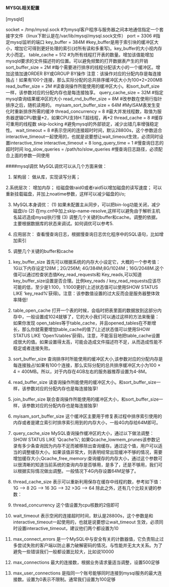 #### MYSQL相关配置

[mysqld]

socket = /tmp/mysql.sock    #为mysql客户程序与服务器之间本地通信指定一个套接字文件（linux下默认是在/var/lib/mysql/mysql.sock文件）
port = 3306    #指定mysql监听的端口
key_buffer = 384M    #key_buffer是用于索引块的缓冲区大小，增加它可得到更好处理的索引(对所有读和多重写)。key_buffer的大小视内存大小而定。
table_cache = 512   #为所有线程打开表的数量。增加该值能增加mysqld要求的文件描述符的位置。可以避免频繁的打开数据表产生的开销
sort_buffer_size = 2M    #每个需要进行排序的线程分配该大小的一个缓冲区。增加这值加速ORDER BY或GROUP BY操作
     注意：该操作对应的分配内存是每连接独占！如果有100个连接，那么实际分配的总共排序缓冲区大小为100*2=200MB
read_buffer_size = 2M    #读查询操作所能使用的缓冲区大小。和sort_buff_size一样，该参数对应的分配内存也是每连接独享。
query_cache_size = 32M   #指定mysql查询结果缓冲区的大小
read_rnd_buffer_size = 8M  #改参数在使用行指针排序之后，随机读用的。
myisam_sort_buffer_size = 64M #MyISAM表发生变化时重新排序所需的缓冲
thread_concurrency = 8  #最大并发线程数，取值为服务器逻辑CPU数量\*2，如果CPU支持H.T超线程，再\*2
thread_cache = 8  #缓存可重用的线程数
skip-locking    #避免mysql的外部锁定，减少出错几率增强稳定性。
wait_timeout = 8   #表示空闲的连接超时时间，默认28800s，这个参数适合interactive_timeout一起使用的，也就是说要想让wait_timeout生效，必须同时设置interactive_time
interactive_timeout = 8
long_query_time = 1  #慢查询日志的超时时间
log_slow_queries = /path/to/slow_queries  #慢查询日志路径，必须配合上面的参数一同使用


####mysql调优
MySQL调优可以从几个方面来做：
1. 架构层：
做从库，实现读写分离；

2.系统层次：
增加内存；
给磁盘做raid0或者raid5以增加磁盘的读写速度；
可以重新挂载磁盘，并加上noatime参数，这样可以减少磁盘的i/o;

3. MySQL本身调优：
(1) 如果未配置主从同步，可以把bin-log功能关闭，减少磁盘i/o
(2) 在my.cnf中加上skip-name-resolve,这样可以避免由于解析主机名延迟造成mysql执行慢
(3) 调整几个关键的buffer和cache。调整的依据，主要根据数据库的状态来调试。如何调优可以参考5.

4. 应用层次：
查看慢查询日志，根据慢查询日志优化程序中的SQL语句，比如增加索引

5. 调整几个关键的buffer和cache
1) key_buffer_size  首先可以根据系统的内存大小设定它，大概的一个参考值：1G以下内存设定128M；2G/256M; 4G/384M;8G/1024M；16G/2048M.这个值可以通过检查状态值Key_read_requests和 Key_reads,可以知道key_buffer_size设置是否合理。比例key_reads / key_read_requests应该尽可能的低，至少是1:100，1:1000更好(上述状态值可以使用SHOW STATUS LIKE ‘key_read%’获得)。注意：该参数值设置的过大反而会是服务器整体效率降低!

2) table_open_cache 打开一个表的时候，会临时把表里面的数据放到这部分内存中，一般设置成1024就够了，它的大小我们可以通过这样的方法来衡量： 如果你发现 open_tables等于table_cache，并且opened_tables在不断增长，那么你就需要增加table_cache的值了(上述状态值可以使用SHOW STATUS LIKE ‘Open%tables’获得)。注意，不能盲目地把table_cache设置成很大的值。如果设置得太高，可能会造成文件描述符不足，从而造成性能不稳定或者连接失败。

3) sort_buffer_size 查询排序时所能使用的缓冲区大小,该参数对应的分配内存是每连接独占!如果有100个连接，那么实际分配的总共排序缓冲区大小为100 × 4 = 400MB。所以，对于内存在4GB左右的服务器推荐设置为4-8M。

4) read_buffer_size 读查询操作所能使用的缓冲区大小。和sort_buffer_size一样，该参数对应的分配内存也是每连接独享!

5) join_buffer_size 联合查询操作所能使用的缓冲区大小，和sort_buffer_size一样，该参数对应的分配内存也是每连接独享!

6) myisam_sort_buffer_size 这个缓冲区主要用于修复表过程中排序索引使用的内存或者是建立索引时排序索引用到的内存大小，一般4G内存给64M即可。

7) query_cache_size MySQL查询操作缓冲区的大小，通过以下做法调整：SHOW STATUS LIKE ‘Qcache%’; 如果Qcache_lowmem_prunes该参数记录有多少条查询因为内存不足而被移除出查询缓存。通过这个值，用户可以适当的调整缓存大小。如果该值非常大，则表明经常出现缓冲不够的情况，需要增加缓存大小;Qcache_free_memory:查询缓存的内存大小，通过这个参数可以很清晰的知道当前系统的查询内存是否够用，是多了，还是不够用，我们可以根据实际情况做出调整。一般情况下4G内存设置64M足够了。

8) thread_cache_size 表示可以重新利用保存在缓存中线程的数，参考如下值：1G  —> 8 2G  —> 16 3G  —> 32  >3G  —> 64
除此之外，还有几个比较关键的参数：

9) thread_concurrency 这个值设置为cpu核数的2倍即可

10) wait_timeout 表示空闲的连接超时时间，默认是28800s，这个参数是和interactive_timeout一起使用的，也就是说要想让wait_timeout 生效，必须同时设置interactive_timeout，建议他们两个都设置为10

11) max_connect_errors 是一个MySQL中与安全有关的计数器值，它负责阻止过多尝试失败的客户端以防止暴力破解密码的情况。与性能并无太大关系。为了避免一些错误我们一般都设置比较大，比如说10000

12) max_connections 最大的连接数，根据业务请求量适当调整，设置500足够

13) max_user_connections 是指同一个账号能够同时连接到mysql服务的最大连接数。设置为0表示不限制。通常我们设置为100足够 
